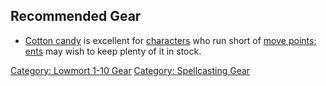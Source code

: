 ## Recommended Gear

-   [Cotton candy](Cotton_Candy.md "wikilink") is excellent for
    [characters](:Category:_Characters.md "wikilink") who run short of
    [move points](Move_Points.md "wikilink"); [ents](Ents.md "wikilink")
    may wish to keep plenty of it in stock.

[Category: Lowmort 1-10 Gear](Category:_Lowmort_1-10_Gear "wikilink")
[Category: Spellcasting Gear](Category:_Spellcasting_Gear "wikilink")
